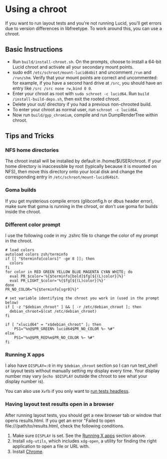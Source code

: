 # Using a chroot

If you want to run layout tests and you're not running Lucid, you'll get errors
due to version differences in libfreetype. To work around this, you can use a
chroot.

## Basic Instructions

*   Run `build/install-chroot.sh`. On the prompts, choose to install a 64-bit
    Lucid chroot and activate all your secondary mount points.
*   sudo edit `/etc/schroot/mount-lucid64bit` and uncomment `/run` and
    `/run/shm`.  Verify that your mount points are correct and uncommented: for
    example, if you have a second hard drive at `/src`, you should have an entry
    like `/src /src none rw,bind 0 0`.
*   Enter your chroot as root with `sudo schroot -c lucid64`.
    Run `build /install-build-deps.sh`, then exit the rooted chroot.
*   Delete your out/ directory if you had a previous non-chrooted build.
*   To enter your chroot as normal user, run `schroot -c lucid64`.
*   Now run `build/gyp_chromium`, compile and run DumpRenderTree within chroot.

## Tips and Tricks

### NFS home directories

The chroot install will be installed by default in /home/$USER/chroot. If your
home directory is inaccessible by root (typically because it is mounted on NFS),
then move this directory onto your local disk and change the corresponding entry
in `/etc/schroot/mount-lucid64bit`.

### Goma builds

If you get mysterious compile errors (glibconfig.h or dbus header error), make
sure that goma is running in the chroot, or don't use goma for builds inside the
chroot.

### Different color prompt

I use the following code in my .zshrc file to change the color of my prompt in
the chroot.

```shell
# load colors
autoload colors zsh/terminfo
if [[ "$terminfo[colors]" -ge 8 ]]; then
  colors
fi
for color in RED GREEN YELLOW BLUE MAGENTA CYAN WHITE; do
  eval PR_$color='%{$terminfo[bold]$fg[${(L)color}]%}'
  eval PR_LIGHT_$color='%{$fg[${(L)color}]%}'
done
PR_NO_COLOR="%{$terminfo[sgr0]%}"

# set variable identifying the chroot you work in (used in the prompt below)
if [ -z "$debian_chroot" ] && [ -r /etc/debian_chroot ]; then
  debian_chroot=$(cat /etc/debian_chroot)
fi

if [ "xlucid64" = "x$debian_chroot" ]; then
    PS1="%n@$PR_GREEN% lucid64$PR_NO_COLOR %~ %#"
else
    PS1="%n@$PR_RED%m$PR_NO_COLOR %~ %#"
fi
```

### Running X apps

I also have `DISPLAY=:0` in my `$debian_chroot` section so I can run test_shell
or layout tests without manually setting my display every time.  Your display
number may vary (`echo $DISPLAY` outside the chroot to see what your display
number is).

You can also use `Xvfb` if you only want to
[run tests headless](layout_tests_linux.md#Using-an-embedded-X-server).

### Having layout test results open in a browser

After running layout tests, you should get a new browser tab or window that
opens results.html.  If you get an error "Failed to open
file:///path/to/results.html, check the
following conditions.

1.  Make sure `DISPLAY` is set. See the
    [Running X apps](#Running-X-apps) section above.
1.  Install `xdg-utils`, which includes `xdg-open`, a utility for finding the
    right application to open a file or URL with.
1.  Install [Chrome](https://www.google.com/intl/en/chrome/browser/).
